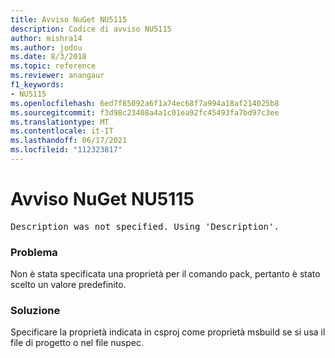 ```yaml
---
title: Avviso NuGet NU5115
description: Codice di avviso NU5115
author: mishra14
ms.author: jodou
ms.date: 8/3/2018
ms.topic: reference
ms.reviewer: anangaur
f1_keywords:
- NU5115
ms.openlocfilehash: 6ed7f85092a6f1a74ec68f7a994a18af214025b8
ms.sourcegitcommit: f3d98c23408a4a1c01ea92fc45493fa7bd97c3ee
ms.translationtype: MT
ms.contentlocale: it-IT
ms.lasthandoff: 06/17/2021
ms.locfileid: "112323817"
---
```

# <a name="nuget-warning-nu5115"></a>Avviso NuGet NU5115
<pre>Description was not specified. Using 'Description'.</pre>

### <a name="issue"></a>Problema

Non è stata specificata una proprietà per il comando pack, pertanto è stato scelto un valore predefinito.


### <a name="solution"></a>Soluzione

Specificare la proprietà indicata in csproj come proprietà msbuild se si usa il file di progetto o nel file nuspec.

